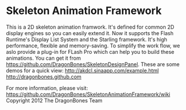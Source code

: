 Skeleton Animation Framework
========

This is a 2D skeleton animation framwork. It's defined for common 2D display engines so you can easily extend it. Now it supports the Flash Runtime's Display List System and the Starling framework. It's high performance, flexible and memory-saving. To simplify the work flow, we aslo provide a plug-in for FLash Pro which can help you to build these animations. You can get it from https://github.com/DragonBones/SkeletonDesignPanel.
These are some demos for a quick view:
http://akdcl.sinaapp.com/example.html
http://dragonbones.github.com

For more information, please visit:
https://github.com/DragonBones/SkeletonAnimationFramework/wiki
Copyright 2012 The DragonBones Team